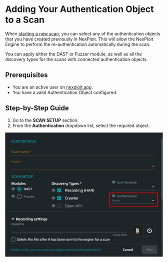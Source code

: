 # Adding Your Authentication Object to a Scan

When [starting a new scan](http://localhost:3000/#/guide/np-web-ui/scanning/creating-new-scan), you can select any of the authentication objects that you have created previously in NexPloit. This will allow the NexPloit Engine to perform the re-authentication automatically during the scan.

You can apply either the DAST or Fuzzer module, as well as all the discovery types for the scans with connected authentication objects. 

## Prerequisites

*   You are an active user on [nexploit.app](https://nexploit.app/scans).
*   You have a valid Authentication Object configured.

## Step-by-Step Guide
1. Go to the **SCAN SETUP** section.
2. From the **Authentication** dropdown list, select the required object.

![add-object-to-scan](./media/add-object-to-scan.png ':size=45%') 
